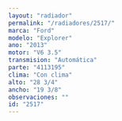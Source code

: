 ```yaml
---
layout: "radiador"
permalink: "/radiadores/2517/"
marca: "Ford"
modelo: "Explorer"
ano: "2013"
motor: "V6 3.5"
transmision: "Automática"
parte: "4113195"
clima: "Con clima"
alto: "28 3/4"
ancho: "19 3/8"
observaciones: ""
id: "2517"
---
```


